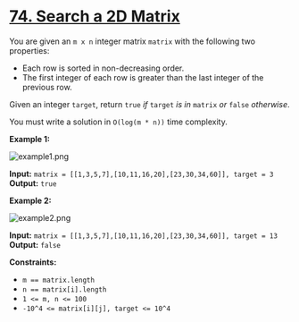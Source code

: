 # [74. Search a 2D Matrix](https://leetcode.com/problems/search-a-2d-matrix/)

You are given an `m x n` integer matrix `matrix` with the following two properties:

* Each row is sorted in non-decreasing order.
* The first integer of each row is greater than the last integer of the previous row.

Given an integer `target`, return `true` _if_ `target` _is in_ `matrix` _or_ `false` _otherwise_.

You must write a solution in `O(log(m * n))` time complexity.

**Example 1:**

![example1.png](res/ex1.png)

**Input:** `matrix = [[1,3,5,7],[10,11,16,20],[23,30,34,60]], target = 3`
**Output:** `true`


**Example 2:**

![example2.png](res/ex2.png)

**Input:** `matrix = [[1,3,5,7],[10,11,16,20],[23,30,34,60]], target = 13`
**Output:** `false`


**Constraints:**

* `m == matrix.length`
* `n == matrix[i].length`
* `1 <= m, n <= 100`
* `-10^4 <= matrix[i][j], target <= 10^4`